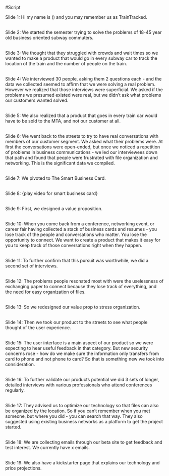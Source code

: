#Script

<html>
<body>
<p>Slide 1: Hi my name is () and you may remember us as TrainTracked.<br><br>

Slide 2:  We started the semester trying to solve the problems of 18-45 year old business oriented subway commuters.<br><br>

Slide 3:  We thought that they struggled with crowds and wait times so we wanted to make a product that would go in every subway car to track the location of the train and the number of people on the train. <br><br>

Slide 4: We interviewed 30 people, asking them 2 questions each - and the data we collected seemed to affirm that we were solving a real problem. However we realized that those interviews were superficial. We asked if the problems we presumed existed were real, but we didn’t ask what problems our customers wanted solved. <br><br>

Slide 5: We also realized that a product that goes in every train car would have to be sold to the MTA, and not our customer at all.<br><br>

Slide 6: We went back to the streets to try to have real conversations with members of our customer segment. We asked what their problems were. At first the conversations were open-ended, but once we noticed a repetition of problems in business communications - we led our interviewees down that path and found that people were frustrated with file organization and networking. This is the significant data we compiled.<br><br>

Slide 7: We pivoted to The Smart Business Card. <br><br>

Slide 8: {play video for smart business card} <br><br>

Slide 9: First, we designed a value proposition. <br><br>

Slide 10: When you come back from a conference, networking event, or career fair having collected a stack of business cards and resumes - you lose track of the people and conversations who matter. You lose the opportunity to connect. We want to create a product that makes it easy for you to keep track of those conversations right when they happen.<br><br>

Slide 11: To further confirm that this pursuit was worthwhile, we did a second set of interviews.<br><br>

Slide 12: The problems people resonated most with were the uselessness of exchanging paper to connect because they lose track of everything, and the need for easy organization of files.<br><br>

Slide 13: So we redesigned our value prop to stress organization. <br><br>

Slide 14: Then we took our product to the streets to see what people thought of the user experience.<br><br>

Slide 15: The user interface is a main aspect of our product so we were expecting to hear useful feedback in that category. But new security concerns rose - how do we make sure the information only transfers from card to phone and not phone to card? So that is something new we took into consideration. <br><br>

Slide 16: To further validate our products potential we did 3 sets of longer, detailed interviews with various professionals who attend conferences regularly. <br><br>

Slide 17: They advised us to optimize our technology so that files can also be organized by the location. So if you can’t remember when you met someone, but where you did - you can search that way. They also suggested using existing business networks as a platform to get the project started. <br><br>

Slide 18: We are collecting emails through our beta site to get feedback and test interest. We currently have x emails. <br><br>

Slide 19: We also have a kickstarter page that explains our technology and price projections.
</p>
</body>
</html>
